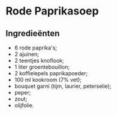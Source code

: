 # Rode Paprikasoep

## Ingredieënten

* 6 rode paprika's;
* 2 ajuinen;
* 2 teentjes knoflook;
* 1 liter groentebouillon;
* 2 koffielepels paprikapoeder;
* 100 ml kookroom (7% vet);
* bouquet garni (tijm, laurier, peterselie);
* peper;
* zout;
* olijfolie.